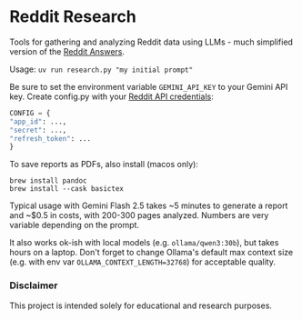 # Reddit Research

Tools for gathering and analyzing Reddit data using LLMs - much simplified version of the [Reddit Answers](https://www.reddit.com/answers).

Usage:
```uv run research.py "my initial prompt"```

Be sure to set the environment variable `GEMINI_API_KEY` to your Gemini API key.
Create config.py with your [Reddit API credentials](https://redditwarp.readthedocs.io/en/latest/getting-started/authorization.html):
```python
CONFIG = {
"app_id": ...,
"secret": ...,
"refresh_token": ...
}
```

To save reports as PDFs, also install (macos only):
```
brew install pandoc
brew install --cask basictex
```

Typical usage with Gemini Flash 2.5 takes ~5 minutes to generate a report and ~$0.5 in costs, with 200-300 pages analyzed. Numbers are very variable depending on the prompt.

It also works ok-ish with local models (e.g. `ollama/qwen3:30b`), but takes hours on a laptop. Don't forget to change Ollama's default max context size (e.g. with env var `OLLAMA_CONTEXT_LENGTH=32768`) for acceptable quality.

### Disclaimer

This project is intended solely for educational and research purposes.
